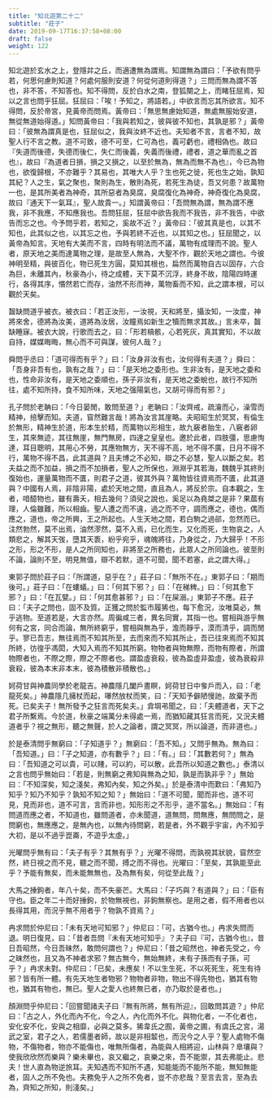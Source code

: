 ```yaml
---
title: "知北遊第二十二"
subtitle: "莊子"
date: 2019-09-17T16:37:58+08:00
draft: false
weight: 122
---
```




知北遊於玄水之上，登隱弅之丘，而適遭無為謂焉。知謂無為謂曰：「<span class="text-secondary">予欲有問乎若，何思何慮則知道？何處何服則安道？何從何道則得道？</span>」三問而無為謂不答也，非不答，不知答也。知不得問，反於白水之南，登狐闋之上，而睹狂屈焉，知以之言也問乎狂屈。狂屈曰：「<span class="text-secondary">唉！予知之，將語若。</span>」中欲言而忘其所欲言。知不得問，反於帝宮，見黃帝而問焉。黃帝曰：「<span class="text-secondary">無思無慮始知道，無處無服始安道，無從無道始得道。</span>」知問黃帝曰：「<span class="text-secondary">我與若知之，彼與彼不知也，其孰是邪？</span>」黃帝曰：「<span class="text-secondary">彼無為謂真是也，狂屈似之，我與汝終不近也。夫知者不言，言者不知，故聖人行不言之教。道不可致，德不可至，仁可為也，義可虧也，禮相偽也。故曰『失道而後德，失德而後仁，失仁而後義，失義而後禮，禮者，道之華而亂之首也』，故曰『為道者日損，損之又損之，以至於無為，無為而無不為也』，今已為物也，欲復歸根，不亦難乎？其易也，其唯大人乎？生也死之徙，死也生之始，孰知其紀？人之生，氣之聚也，聚則為生，散則為死，若死生為徒，吾又何患？故萬物一也，是其所美者為神奇，其所惡者為臭腐，臭腐復化為神奇，神奇復化為臭腐，故曰『通天下一氣耳』，聖人故貴一。</span>」知謂黃帝曰：「<span class="text-secondary">吾問無為謂，無為謂不應我，非不我應，不知應我也。吾問狂屈，狂屈中欲告我而不我告，非不我告，中欲告而忘之也。今予問乎若，若知之，奚故不近？</span>」黃帝曰：「<span class="text-secondary">彼其真是也，以其不知也，此其似之也，以其忘之也，予與若終不近也，以其知之也。</span>」狂屈聞之，以黃帝為知言。天地有大美而不言，四時有明法而不議，萬物有成理而不說。聖人者，原天地之美而達萬物之理，是故至人無為，大聖不作，觀於天地之謂也。今彼神明至精，與彼百化，物已死生方圓，莫知其根也，扁然而萬物自古以固存，六合為巨，未離其內，秋豪為小，待之成體，天下莫不沉浮，終身不故，陰陽四時運行，各得其序，惽然若亡而存，油然不形而神，萬物畜而不知，此之謂本根，可以觀於天矣。



齧缺問道乎被衣。被衣曰：「<span class="text-secondary">若正汝形，一汝視，天和將至，攝汝知，一汝度，神將來舍，德將為汝美，道將為汝居，汝瞳焉如新生之犢而無求其故。</span>」言未卒，齧缺睡寐。被衣大說，行歌而去之，曰：「<span class="text-secondary">形若槁骸，心若死灰，真其實知，不以故自持，媒媒晦晦，無心而不可與謀，彼何人哉？</span>」



舜問乎丞曰：「<span class="text-secondary">道可得而有乎？</span>」曰：「<span class="text-secondary">汝身非汝有也，汝何得有夫道？</span>」舜曰：「<span class="text-secondary">吾身非吾有也，孰有之哉？</span>」曰：「<span class="text-secondary">是天地之委形也。生非汝有，是天地之委和也，性命非汝有，是天地之委順也，孫子非汝有，是天地之委蛻也，故行不知所往，處不知所持，食不知所味，天地之强陽氣也，又胡可得而有邪？</span>」



孔子問於老聃曰：「<span class="text-secondary">今日晏閒，敢問至道？</span>」老聃曰：「<span class="text-secondary">汝齊戒，疏瀹而心，澡雪而精神，掊擊而知。夫道，窅然難言哉！將為汝言其崖略。夫昭昭生於冥冥，有倫生於無形，精神生於道，形本生於精，而萬物以形相生，故九竅者胎生，八竅者卵生，其來無迹，其往無崖，無門無房，四達之皇皇也。邀於此者，四肢彊，思慮恂達，耳目聰明，其用心不勞，其應物無方，天不得不高，地不得不廣，日月不得不行，萬物不得不昌，此其道與？且夫博之不必知，辯之不必慧，聖人以斷之矣。若夫益之而不加益，損之而不加損者，聖人之所保也，淵淵乎其若海，魏魏乎其終則復始也，運量萬物而不匱，則君子之道，彼其外與？萬物皆往資焉而不匱，此其道與？中國有人焉，非陰非陽，處於天地之間，直且為人，將反於宗。自本觀之，生者，喑醷物也，雖有壽夭，相去幾何？須臾之說也，奚足以為堯桀之是非？果蓏有理，人倫雖難，所以相齒。聖人遭之而不違，過之而不守，調而應之，德也，偶而應之，道也，帝之所興，王之所起也。人生天地之間，若白駒之過郤，忽然而已。注然勃然，莫不出焉，油然漻然，莫不入焉，已化而生，又化而死，生物哀之，人類悲之，解其天弢，墮其天袠，紛乎宛乎，魂魄將往，乃身從之，乃大歸乎！不形之形，形之不形，是人之所同知也，非將至之所務也，此眾人之所同論也。彼至則不論，論則不至，明見無值，辯不若默，道不可聞，聞不若塞，此之謂大得。</span>」



東郭子問於莊子曰：「<span class="text-secondary">所謂道，惡乎在？</span>」莊子曰：「<span class="text-secondary">無所不在。</span>」東郭子曰：「<span class="text-secondary">期而後可。</span>」莊子曰：「<span class="text-secondary">在螻蟻。</span>」曰：「<span class="text-secondary">何其下邪？</span>」曰：「<span class="text-secondary">在稊稗。</span>」曰：「<span class="text-secondary">何其愈下邪？</span>」曰：「<span class="text-secondary">在瓦甓。</span>」曰：「<span class="text-secondary">何其愈甚邪？</span>」曰：「<span class="text-secondary">在屎溺。</span>」東郭子不應。莊子曰：「<span class="text-secondary">夫子之問也，固不及質。正獲之問於監市履狶也，每下愈況，汝唯莫必，無乎逃物。至道若是，大言亦然。周徧咸三者，異名同實，其指一也。嘗相與游乎無何有之宮，同合而論，無所終窮乎，嘗相與無為乎，澹而靜乎，漠而清乎，調而閒乎。寥已吾志，無往焉而不知其所至，去而來而不知其所止，吾已往來焉而不知其所終，彷徨乎馮閎，大知入焉而不知其所窮。物物者與物無際，而物有際者，所謂物際者也，不際之際，際之不際者也。謂盈虛衰殺，彼為盈虛非盈虛，彼為衰殺非衰殺，彼為本末非本末，彼為積散非積散也。</span>」



妸荷甘與神農同學於老龍吉。神農隱几闔戶晝瞑，妸荷甘日中奓戶而入，曰：「<span class="text-secondary">老龍死矣。</span>」神農隱几擁杖而起，嚗然放杖而笑，曰：「<span class="text-secondary">天知予僻陋慢訑，故棄予而死。已矣夫子！無所發予之狂言而死矣夫。</span>」弇堈弔聞之，曰：「<span class="text-secondary">夫體道者，天下之君子所繫焉。今於道，秋豪之端萬分未得處一焉，而猶知藏其狂言而死，又況夫體道者乎？視之無形，聽之無聲，於人之論者，謂之冥冥，所以論道，而非道也。</span>」



於是泰清問乎無窮曰：「<span class="text-secondary">子知道乎？</span>」無窮曰：「<span class="text-secondary">吾不知。</span>」又問乎無為。無為曰：「<span class="text-secondary">吾知道。</span>」曰：「<span class="text-secondary">子之知道，亦有數乎？</span>」曰：「<span class="text-secondary">有。</span>」曰：「<span class="text-secondary">其數若何？</span>」無為曰：「<span class="text-secondary">吾知道之可以貴，可以賤，可以約，可以散，此吾所以知道之數也。</span>」泰清以之言也問乎無始曰：「<span class="text-secondary">若是，則無窮之弗知與無為之知，孰是而孰非乎？</span>」無始曰：「<span class="text-secondary">不知深矣，知之淺矣，弗知內矣，知之外矣。</span>」於是泰清中而歎曰：「<span class="text-secondary">弗知乃知乎？知乃不知乎？孰知不知之知？</span>」無始曰：「<span class="text-secondary">道不可聞，聞而非也，道不可見，見而非也，道不可言，言而非也，知形形之不形乎，道不當名。</span>」無始曰：「<span class="text-secondary">有問道而應之者，不知道也，雖問道者，亦未聞道，道無問，問無應，無問問之，是問窮也，無應應之，是無內也，以無內待問窮，若是者，外不觀乎宇宙，內不知乎大初，是以不過乎崑崙，不遊乎太虛。</span>」



光曜問乎無有曰：「<span class="text-secondary">夫子有乎？其無有乎？</span>」光曜不得問，而孰視其狀貌，窅然空然，終日視之而不見，聽之而不聞，搏之而不得也。光曜曰：「<span class="text-secondary">至矣，其孰能至此乎？予能有無矣，而未能無無也，及為無有矣，何從至此哉？</span>」



大馬之捶鉤者，年八十矣，而不失豪芒。大馬曰：「<span class="text-secondary">子巧與？有道與？</span>」曰：「<span class="text-secondary">臣有守也。臣之年二十而好捶鉤，於物無視也，非鉤無察也。是用之者，假不用者也以長得其用，而況乎無不用者乎？物孰不資焉？</span>」



冉求問於仲尼曰：「<span class="text-secondary">未有天地可知邪？</span>」仲尼曰：「<span class="text-secondary">可，古猶今也。</span>」冉求失問而退。明日復見，曰：「<span class="text-secondary">昔者吾問『未有天地可知乎』？夫子曰『可，古猶今也』，昔日吾昭然，今日吾昧然，敢問何謂也？</span>」仲尼曰：「<span class="text-secondary">昔之昭然也，神者先受之，今之昧然也，且又為不神者求邪？無古無今，無始無終，未有子孫而有子孫，可乎？</span>」冉求未對。仲尼曰：「<span class="text-secondary">已矣，未應矣！不以生生死，不以死死生，死生有待邪？皆有所一體。有先天地生者物邪？物物者非物，物出不得先物也，猶其有物也，猶其有物也，無已。聖人之愛人也終無已者，亦乃取於是者也。</span>」



顏淵問乎仲尼曰：「<span class="text-secondary">回嘗聞諸夫子曰『無有所將，無有所迎』，回敢問其遊？</span>」仲尼曰：「<span class="text-secondary">古之人，外化而內不化，今之人，內化而外不化。與物化者，一不化者也，安化安不化，安與之相靡，必與之莫多。狶韋氏之囿，黃帝之圃，有虞氏之宮，湯武之室，君子之人，若儒墨者師，故以是非相䪠也，而況今之人乎？聖人處物不傷物，不傷物者，物亦不能傷也，唯無所傷者，為能與人相將迎，山林與？臯壤與？使我欣欣然而樂與？樂未畢也，哀又繼之，哀樂之來，吾不能禦，其去弗能止。悲夫！世人直為物逆旅耳。夫知遇而不知所不遇，知能能而不能所不能，無知無能者，固人之所不免也。夫務免乎人之所不免者，豈不亦悲哉？至言去言，至為去為，齊知之所知，則淺矣。</span>」